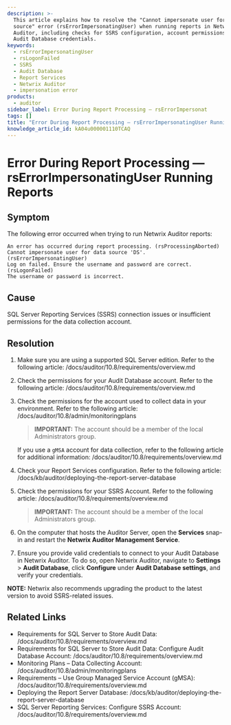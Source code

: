 ```yaml
---
description: >-
  This article explains how to resolve the "Cannot impersonate user for data
  source" error (rsErrorImpersonatingUser) when running reports in Netwrix
  Auditor, including checks for SSRS configuration, account permissions, and
  Audit Database credentials.
keywords:
  - rsErrorImpersonatingUser
  - rsLogonFailed
  - SSRS
  - Audit Database
  - Report Services
  - Netwrix Auditor
  - impersonation error
products:
  - auditor
sidebar_label: Error During Report Processing — rsErrorImpersonat
tags: []
title: "Error During Report Processing — rsErrorImpersonatingUser Running Reports"
knowledge_article_id: kA04u000001110TCAQ
---
```


# Error During Report Processing — rsErrorImpersonatingUser Running Reports

## Symptom

The following error occurred when trying to run Netwrix Auditor reports:

```text
An error has occurred during report processing. (rsProcessingAborted)
Cannot impersonate user for data source 'DS'. (rsErrorImpersonatingUser)
Log on failed. Ensure the username and password are correct. (rsLogonFailed)
The username or password is incorrect.
```

## Cause

SQL Server Reporting Services (SSRS) connection issues or insufficient permissions for the data collection account.

## Resolution

1. Make sure you are using a supported SQL Server edition. Refer to the following article: /docs/auditor/10.8/requirements/overview.md

2. Check the permissions for your Audit Database account. Refer to the following article: /docs/auditor/10.8/requirements/overview.md

3. Check the permissions for the account used to collect data in your environment. Refer to the following article: /docs/auditor/10.8/admin/monitoringplans

   > **IMPORTANT:** The account should be a member of the local Administrators group.

   If you use a `gMSA` account for data collection, refer to the following article for additional information: /docs/auditor/10.8/requirements/overview.md

4. Check your Report Services configuration. Refer to the following article: /docs/kb/auditor/deploying-the-report-server-database

5. Check the permissions for your SSRS Account. Refer to the following article: /docs/auditor/10.8/requirements/overview.md

   > **IMPORTANT:** The account should be a member of the local Administrators group.

6. On the computer that hosts the Auditor Server, open the **Services** snap-in and restart the **Netwrix Auditor Management Service**.

7. Ensure you provide valid credentials to connect to your Audit Database in Netwrix Auditor. To do so, open Netwrix Auditor, navigate to **Settings** > **Audit Database**, click **Configure** under **Audit Database settings**, and verify your credentials.

**NOTE:** Netwrix also recommends upgrading the product to the latest version to avoid SSRS-related issues.

## Related Links

- Requirements for SQL Server to Store Audit Data: /docs/auditor/10.8/requirements/overview.md
- Requirements for SQL Server to Store Audit Data: Configure Audit Database Account: /docs/auditor/10.8/requirements/overview.md
- Monitoring Plans – Data Collecting Account: /docs/auditor/10.8/admin/monitoringplans
- Requirements – Use Group Managed Service Account (gMSA): /docs/auditor/10.8/requirements/overview.md
- Deploying the Report Server Database: /docs/kb/auditor/deploying-the-report-server-database
- SQL Server Reporting Services: Configure SSRS Account: /docs/auditor/10.8/requirements/overview.md
